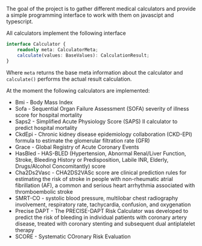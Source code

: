 The goal of the project is to gather different medical calculators and provide a simple programming interface to work with them on javascipt and typescript.

All calculators implement the following interface
```typescript
interface Calculator {
    readonly meta: CalculatorMeta;
    calculate(values: BaseValues): CalculationResult;
}
```

Where `meta` returns the base meta information about the calculator and `calculate()` performs the actual result calculation.

At the moment the following calculators are implemented:
* Bmi - Body Mass Index
* Sofa - Sequential Organ Failure Assessment (SOFA) severity of illness score for hospital mortality
* Saps2 - Simplified Acute Physiology Score (SAPS) II calculator to predict hospital mortality
* CkdEpi - Chronic kidney disease epidemiology collaboration (CKD-EPI) formula to estimate the glomerular filtration rate (GFR)
* Grace - Global Registry of Acute Coronary Events
* HasBled - HAS-BLED (Hypertension, Abnormal Renal/Liver Function, Stroke, Bleeding History or Predisposition, Labile INR, Elderly, Drugs/Alcohol Concomitantly) score
* Cha2Ds2Vasc - CHA2DS2VASc score are clinical prediction rules for estimating the risk of stroke in people with non-rheumatic atrial fibrillation (AF), a common and serious heart arrhythmia associated with thromboembolic stroke
* SMRT-CO - systolic blood pressure, multilobar chest radiography involvement, respiratory rate, tachycardia, confusion, and oxygenation
* Precise DAPT - The PRECISE-DAPT Risk Calculator was developed to predict the risk of bleeding in individual patients with coronary artery disease, treated with coronary stenting and subsequent dual antiplatelet therapy
* SCORE - Systematic COronary Risk Evaluation